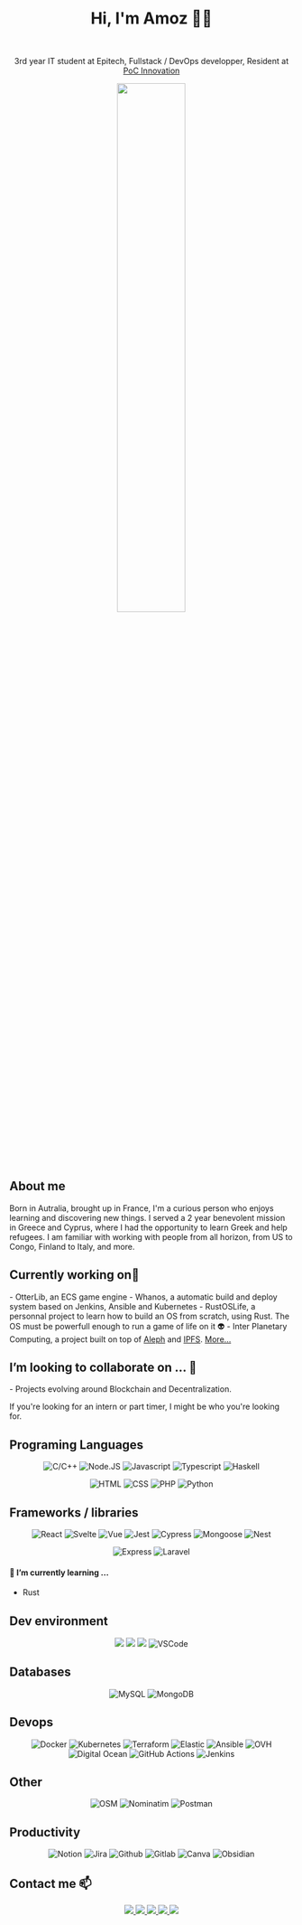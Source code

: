
<h1 align='center'>
  Hi, I'm Amoz 👨‍💻
</h1>

<p align='center'>
  <img src="https://img.shields.io/badge/-0055A4?style=for-the-badge" width="50" height='5px' />
  <img src="https://img.shields.io/badge/-FFFFFF?style=for-the-badge" width="50" height='5px' />
  <img src="https://img.shields.io/badge/-EF4135?style=for-the-badge" width="50" height='5px' />
</p>
<p align='center'>
    3rd year IT student at <a>Epitech</a>, Fullstack / DevOps developper,  Resident at <a href=https://github.com/PoCInnovation>PoC Innovation</a>
</p>
<p align="center">
  <img src="https://github-readme-stats.vercel.app/api?username=AmozPay&count_private=true&show_icons=true&theme=transparent" width="49%" />
</p>
<h2>
    About me
</h2>

<p>
Born in Autralia, brought up in France, I'm a curious person who enjoys learning and discovering new things.
I served a 2 year benevolent mission in Greece and Cyprus, where I had the opportunity to learn Greek and help refugees. I am familiar with working with people from all horizon, from US to Congo, Finland to Italy, and more.
</p>

<h2>
Currently working on🔭
</h2>
- OtterLib, an ECS game engine
- Whanos, a automatic build and deploy system based on Jenkins, Ansible and Kubernetes
- RustOSLife, a personnal project to learn how to build an OS from scratch, using Rust. The OS must be powerfull enough to run a game of life on it 👽
- Inter Planetary Computing, a project built on top of <a href="https://aleph.im">Aleph</a> and <a href="https://ipfs.io">IPFS</a>. <a href="https://github.com/PoCInnovation/InterPlanetaryCloud">More...</a>


 <h2>I’m looking to collaborate on ... 👯</h2>
 - Projects evolving around Blockchain and Decentralization.

If you're looking for an intern or part timer, I might be who you're looking for.


## Programing Languages
<div>

  <p align='center'>
    <img alt="C/C++" src="https://img.shields.io/badge/C/c++-00599C?style=for-the-badge&logo=cplusplus&logoColor=white" />
	<img alt="Node.JS" src="https://img.shields.io/badge/Node.JS-339933?style=for-the-badge&logo=node.js&logoColor=white" />
    <img alt="Javascript" src="https://img.shields.io/badge/Javascript-yellow?style=for-the-badge&logo=javascript&logoColor=white" />
    <img alt="Typescript" src="https://img.shields.io/badge/TypeScript-3178C6?style=for-the-badge&logo=typescript&logoColor=white" />
    <img alt="Haskell" src="https://img.shields.io/badge/haskell-5D4F85?style=for-the-badge&logo=haskell&logoColor=white" />

  </p>

  <p align='center'>
    <img alt="HTML" src="https://img.shields.io/badge/HTML5-E34F26?style=for-the-badge&logo=html5&logoColor=white" />
    <img alt="CSS" src="https://img.shields.io/badge/CSS3-1572B6?style=for-the-badge&logo=css3&logoColor=white" />
	<img alt="PHP" src="https://img.shields.io/badge/php-787CB5?style=for-the-badge&logo=php&logoColor=white" />
    <img alt="Python" src="https://img.shields.io/badge/Python-3776AB?style=for-the-badge&logo=python&logoColor=white" />
  </p>
</div>

## Frameworks / libraries

<div>
  <p align='center'>
    <img alt="React" src="https://img.shields.io/badge/React-20232A?style=for-the-badge&logo=react&logoColor=61DAFB" />
    <img alt="Svelte" src="https://img.shields.io/badge/Svelte-FF3E00?style=for-the-badge&logo=svelte&logoColor=white" />
    <img alt="Vue" src="https://img.shields.io/badge/Vue-42B883?style=for-the-badge&logo=Vue.js&logoColor=white" />
	<img alt="Jest" src="https://img.shields.io/badge/Jest-C21325?style=for-the-badge&logo=jest&logoColor=white" />
	<img alt="Cypress" src="https://img.shields.io/badge/Cypress-000000?style=for-the-badge&logo=cypress&logoColor=white" />
	<img alt="Mongoose" src="https://img.shields.io/badge/Mongoose-11CC11?style=for-the-badge&logo=mongoosejs&logoColor=white" />
	<img alt="Nest" src="https://img.shields.io/badge/Nest-000000?style=for-the-badge&logo=nestjs&logoColor=white" />

  </p>

  <p align='center'>
    <img alt="Express" src="https://img.shields.io/badge/Express-0254FF?style=for-the-badge&logo=express" />
    <img alt="Laravel" src="https://img.shields.io/badge/Laravel-black?style=for-the-badge&logo=laravel&logoColor=orange" />
  </p>
    <p align='center'>

  </p>
  <p align='center'>
  </p>

</div>

#### 🌱 I’m currently learning ...
- Rust

## Dev environment
<div>
  <p align='center'>
    <img src="https://img.shields.io/badge/Manjaro-35bf5c?style=for-the-badge&logo=manjaro&logoColor=white" />
    <img src="https://img.shields.io/badge/Windows-4FC7FF?style=for-the-badge&logo=windows&logoColor=white" />
     <img src="https://img.shields.io/badge/ThinkPad E15-0b3466?style=for-the-badge&logoColor=ffffff&logo=thinkpad" />
	 <img alt="VSCode" src="https://img.shields.io/badge/VSCode-007ACC?style=for-the-badge&logo=visualstudiocode&logoColor=white" />
  </p>
</div>


## Databases
<div>
  <p align='center'>
    <img alt="MySQL" src="https://img.shields.io/badge/MySQL-4479A1?style=for-the-badge&logo=mysql&logoColor=white" />
    <img alt="MongoDB" src="https://img.shields.io/badge/Mongo DB-42B883?style=for-the-badge&logo=mongodb&logoColor=white" />
  </p>
</div>


## Devops
  <p align='center'>
    <img alt="Docker" src="https://img.shields.io/badge/Docker-2CA5E0?style=for-the-badge&logo=docker&logoColor=white" />
    <img alt="Kubernetes" src="https://img.shields.io/badge/Kubernetes-2CA5E0?style=for-the-badge&logo=kubernetes&logoColor=white" />
    <img alt="Terraform" src="https://img.shields.io/badge/Terraform-purple?style=for-the-badge&logo=Terraform&logoColor=white" />
    <img alt="Elastic" src="https://img.shields.io/badge/Elastic-F04E98?style=for-the-badge&logo=elastic&logoColor=" />
    <img alt="Ansible" src="https://img.shields.io/badge/Ansible-black?style=for-the-badge&logo=ansible&logoColor=white" />
    <img alt="OVH" src="https://img.shields.io/badge/Ovh-000E9C?style=for-the-badge&logo=ovh&logoColor=white" />
    <img alt="Digital Ocean" src="https://img.shields.io/badge/Digital Ocean-0069FF?style=for-the-badge&logo=digitalocean&logoColor=white" />
    <img alt="GitHub Actions" src="https://img.shields.io/badge/Github Actions-2088FF?style=for-the-badge&logo=github-actions&logoColor=white" />
    <img alt="Jenkins" src="https://img.shields.io/badge/Jenkins-gray?style=for-the-badge&logo=jenkins&logoColor=red" />
  </p>

## Other
<p align="center">
<img alt="OSM" src="https://img.shields.io/badge/Open Street Map-0254FF?style=for-the-badge&logo=openstreetmap" />
<img alt="Nominatim" src="https://img.shields.io/badge/Nominatim-0254FF?style=for-the-badge" />
<img alt="Postman" src="https://img.shields.io/badge/Postman-FF6C37?style=for-the-badge&logo=Postman&logoColor=white"/>
    </p>

## Productivity
<div>
  <p align='center'>
    <img alt="Notion" src="https://img.shields.io/badge/Notion-000000?style=for-the-badge&logo=notion&logoColor=white" />
    <img alt="Jira" src="https://img.shields.io/badge/Jira-18BFFF?style=for-the-badge&logo=jira&logoColor=white" />
    <img alt="Github" src="https://img.shields.io/badge/Github-181717?style=for-the-badge&logo=github&logoColor=white" />
    <img alt="Gitlab" src="https://img.shields.io/badge/Gitlab-181717?style=for-the-badge&logo=gitlab&logoColor=white" />
    <img alt="Canva" src="https://img.shields.io/badge/Canva-white?style=for-the-badge&logo=canva&logoColor=1DC0C9" />
    <img alt="Obsidian" src="https://img.shields.io/badge/Obsidian-4D3CA6?style=for-the-badge&logo=obsidian&logoColor=FFFFFF" />
  </p>
</div>


## Contact me 📫
<div>
  <p align='center'>
    <a href="https://www.linkedin.com/in/AmozPay/">
      <img src="https://img.shields.io/badge/LinkedIn-0373AF?style=for-the-badge&logo=linkedin&logoColor=white" />
    </a>
    <a href="https://www.twitter.com/AmozPay/">
      <img src="https://img.shields.io/badge/Twitter-00AAEB?style=for-the-badge&logo=twitter&logoColor=white" />
    </a>
    <a href="https://github.com/AmozPay">
      <img src="https://img.shields.io/badge/GitHub-504E4E?style=for-the-badge&logo=github&logoColor=white" />
    </a>
    <a href="mailto:amoz.pay@epitech.eu">
      <img src="https://img.shields.io/badge/amoz.pay@epitech.eu-0078D4?style=for-the-badge&logo=microsoft-outlook&logoColor=white" />
    </a>
    <a href="https://amozpay.dev">
      <img src="https://img.shields.io/badge/website-002222?style=for-the-badge" />
    </a>
  </p>
</div>


<!--
**AmozPay/AmozPay** is a ✨ _special_ ✨ repository because its `README.md` (this file) appears on your GitHub profile.

Here are some ideas to get you started:

- 🔭 I’m currently working on ...
- 🌱 I’m currently learning ...
- 👯 I’m looking to collaborate on ...
- 🤔 I’m looking for help with ...
- 💬 Ask me about ...
- 📫 How to reach me: ...
- 😄 Pronouns: ...
- ⚡ Fun fact: ...
-->
